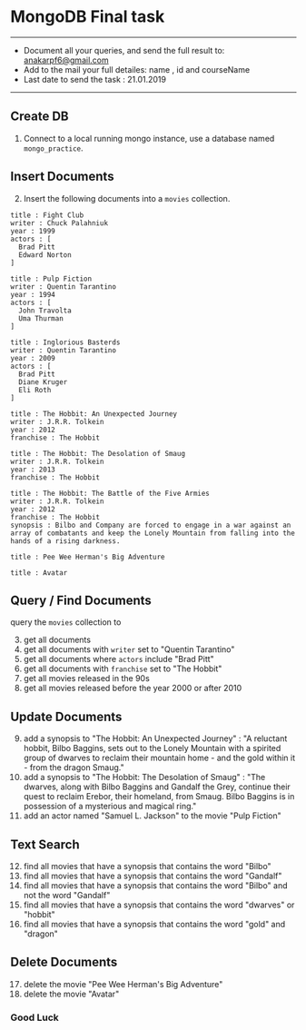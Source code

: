 # MongoDB Final task 

***
* Document all your queries, and send the full result to: anakarpf6@gmail.com
* Add to the mail your full detailes: name , id and courseName
* Last date to send the task : 21.01.2019
***
## Create DB
1. Connect to a local running mongo instance, use a database named `mongo_practice`.

## Insert Documents

2. Insert the following documents into a `movies` collection.

```
title : Fight Club
writer : Chuck Palahniuk
year : 1999
actors : [
  Brad Pitt
  Edward Norton
]
```
```
title : Pulp Fiction
writer : Quentin Tarantino
year : 1994
actors : [
  John Travolta
  Uma Thurman
]
```
```
title : Inglorious Basterds
writer : Quentin Tarantino
year : 2009
actors : [
  Brad Pitt
  Diane Kruger
  Eli Roth
]
```
```
title : The Hobbit: An Unexpected Journey
writer : J.R.R. Tolkein
year : 2012
franchise : The Hobbit
```
```
title : The Hobbit: The Desolation of Smaug
writer : J.R.R. Tolkein
year : 2013
franchise : The Hobbit
```
```
title : The Hobbit: The Battle of the Five Armies
writer : J.R.R. Tolkein
year : 2012
franchise : The Hobbit
synopsis : Bilbo and Company are forced to engage in a war against an array of combatants and keep the Lonely Mountain from falling into the hands of a rising darkness.
```
```
title : Pee Wee Herman's Big Adventure
```
```
title : Avatar
```

## Query / Find Documents

query the `movies` collection to

3. get all documents
4. get all documents with `writer` set to "Quentin Tarantino"
5. get all documents where `actors` include "Brad Pitt"
6. get all documents with `franchise` set to "The Hobbit"
7. get all movies released in the 90s
8. get all movies released before the year 2000 or after 2010

## Update Documents

9. add a synopsis to "The Hobbit: An Unexpected Journey" : "A reluctant hobbit, Bilbo Baggins, sets out to the Lonely Mountain with a spirited group of dwarves to reclaim their mountain home - and the gold within it - from the dragon Smaug."
10. add a synopsis to "The Hobbit: The Desolation of Smaug" : "The dwarves, along with Bilbo Baggins and Gandalf the Grey, continue their quest to reclaim Erebor, their homeland, from Smaug. Bilbo Baggins is in possession of a mysterious and magical ring."
11. add an actor named "Samuel L. Jackson" to the movie "Pulp Fiction"

## Text Search

12. find all movies that have a synopsis that contains the word "Bilbo"
13. find all movies that have a synopsis that contains the word "Gandalf"
14. find all movies that have a synopsis that contains the word "Bilbo" and not the word "Gandalf"
15. find all movies that have a synopsis that contains the word "dwarves" or "hobbit"
16. find all movies that have a synopsis that contains the word "gold" and "dragon"

## Delete Documents

17. delete the movie "Pee Wee Herman's Big Adventure"
18. delete the movie "Avatar"



### Good Luck

